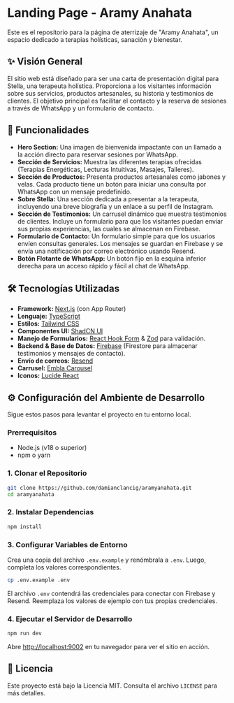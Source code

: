 # Landing Page - Aramy Anahata

Este es el repositorio para la página de aterrizaje de "Aramy Anahata", un espacio dedicado a terapias holísticas, sanación y bienestar.

## ✨ Visión General

El sitio web está diseñado para ser una carta de presentación digital para Stella, una terapeuta holística. Proporciona a los visitantes información sobre sus servicios, productos artesanales, su historia y testimonios de clientes. El objetivo principal es facilitar el contacto y la reserva de sesiones a través de WhatsApp y un formulario de contacto.

## 🚀 Funcionalidades

- **Hero Section:** Una imagen de bienvenida impactante con un llamado a la acción directo para reservar sesiones por WhatsApp.
- **Sección de Servicios:** Muestra las diferentes terapias ofrecidas (Terapias Energéticas, Lecturas Intuitivas, Masajes, Talleres).
- **Sección de Productos:** Presenta productos artesanales como jabones y velas. Cada producto tiene un botón para iniciar una consulta por WhatsApp con un mensaje predefinido.
- **Sobre Stella:** Una sección dedicada a presentar a la terapeuta, incluyendo una breve biografía y un enlace a su perfil de Instagram.
- **Sección de Testimonios:** Un carrusel dinámico que muestra testimonios de clientes. Incluye un formulario para que los visitantes puedan enviar sus propias experiencias, las cuales se almacenan en Firebase.
- **Formulario de Contacto:** Un formulario simple para que los usuarios envíen consultas generales. Los mensajes se guardan en Firebase y se envía una notificación por correo electrónico usando Resend.
- **Botón Flotante de WhatsApp:** Un botón fijo en la esquina inferior derecha para un acceso rápido y fácil al chat de WhatsApp.

## 🛠️ Tecnologías Utilizadas

- **Framework:** [Next.js](https://nextjs.org/) (con App Router)
- **Lenguaje:** [TypeScript](https://www.typescriptlang.org/)
- **Estilos:** [Tailwind CSS](https://tailwindcss.com/)
- **Componentes UI:** [ShadCN UI](https://ui.shadcn.com/)
- **Manejo de Formularios:** [React Hook Form](https://react-hook-form.com/) & [Zod](https://zod.dev/) para validación.
- **Backend & Base de Datos:** [Firebase](https://firebase.google.com/) (Firestore para almacenar testimonios y mensajes de contacto).
- **Envío de correos:** [Resend](https://resend.com/)
- **Carrusel:** [Embla Carousel](https://www.embla-carousel.com/)
- **Iconos:** [Lucide React](https://lucide.dev/guide/packages/lucide-react)

## ⚙️ Configuración del Ambiente de Desarrollo

Sigue estos pasos para levantar el proyecto en tu entorno local.

### Prerrequisitos

- Node.js (v18 o superior)
- npm o yarn

### 1. Clonar el Repositorio

```bash
git clone https://github.com/damianclancig/aramyanahata.git
cd aramyanahata
```

### 2. Instalar Dependencias

```bash
npm install
```

### 3. Configurar Variables de Entorno

Crea una copia del archivo `.env.example` y renómbrala a `.env`. Luego, completa los valores correspondientes.

```bash
cp .env.example .env
```

El archivo `.env` contendrá las credenciales para conectar con Firebase y Resend. Reemplaza los valores de ejemplo con tus propias credenciales.

### 4. Ejecutar el Servidor de Desarrollo

```bash
npm run dev
```

Abre [http://localhost:9002](http://localhost:9002) en tu navegador para ver el sitio en acción.

## 📄 Licencia

Este proyecto está bajo la Licencia MIT. Consulta el archivo `LICENSE` para más detalles.
